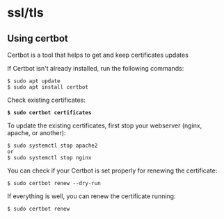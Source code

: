 # ssl/tls

## Using certbot

Certbot is a tool that helps to get and keep certificates updates

If Certbot isn't already installed, run the following commands:

```
$ sudo apt update
$ sudo apt install certbot
```

Check existing certificates:

<pre><code><strong>$ sudo certbot certificates
</strong></code></pre>

To update the existing certificates, first stop your webserver (nginx, apache, or another):

```
$ sudo systemctl stop apache2
or
$ sudo systemctl stop nginx
```

You can check if your Certbot is set properly for renewing the certificate:

```
$ sudo certbot renew --dry-run
```

If everything is well, you can renew the certificate running:

```
$ sudo certbot renew
```

